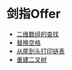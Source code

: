 # 剑指Offer

- [二维数组的查找](./FindIn2DArray.java)
- [替换空格](./ReplaceSpace.java)
- [从尾到头打印链表](./PrintLinkedList.java)
- [重建二叉树](./RebuildBinaryTree.java)

